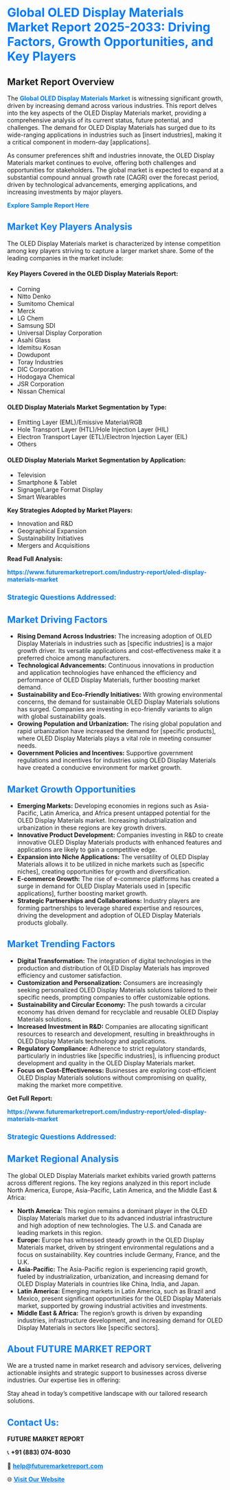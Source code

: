 <h1 style="color: #007BFF;">Global OLED Display Materials Market Report 2025-2033: Driving Factors, Growth Opportunities, and Key Players</h1>

<section id="overview">
<h2>Market Report Overview</h2>
<p>The <a href="https://www.futuremarketreport.com/industry-report/oled-display-materials-market" style="color: #007BFF; text-decoration: none;"><strong>Global OLED Display Materials Market</strong></a> is witnessing significant growth, driven by increasing demand across various industries. This report delves into the key aspects of the OLED Display Materials market, providing a comprehensive analysis of its current status, future potential, and challenges. The demand for OLED Display Materials has surged due to its wide-ranging applications in industries such as [insert industries], making it a critical component in modern-day [applications].</p>
<p>As consumer preferences shift and industries innovate, the OLED Display Materials market continues to evolve, offering both challenges and opportunities for stakeholders. The global market is expected to expand at a substantial compound annual growth rate (CAGR) over the forecast period, driven by technological advancements, emerging applications, and increasing investments by major players.</p>
</section>

<section id="overview">
<p><a href="https://www.futuremarketreport.com/request-sample/reportId=89823" style="color: #007BFF; text-decoration: none;"><strong>Explore Sample Report Here</strong></a></p>
</section>

<section id="key-players">
<h2 style="color: #007BFF;">Market Key Players Analysis</h2>
<p>The OLED Display Materials market is characterized by intense competition among key players striving to capture a larger market share. Some of the leading companies in the market include:</p>
<h4>Key Players Covered in the OLED Display Materials Report:</h4>
<ul><li>Corning</li><li>Nitto Denko</li><li>Sumitomo Chemical</li><li>Merck</li><li>LG Chem</li><li>Samsung SDI</li><li>Universal Display Corporation</li><li>Asahi Glass</li><li>Idemitsu Kosan</li><li>Dowdupont</li><li>Toray Industries</li><li>DIC Corporation</li><li>Hodogaya Chemical</li><li>JSR Corporation</li><li>Nissan Chemical</li></ul>
<h4>OLED Display Materials Market Segmentation by Type:</h4>
<ul><li>Emitting Layer (EML)/Emissive Material/RGB</li><li>Hole Transport Layer (HTL)/Hole Injection Layer (HIL)</li><li>Electron Transport Layer (ETL)/Electron Injection Layer (EIL)</li><li>Others</li></ul>

<h4>OLED Display Materials Market Segmentation by Application:</h4>
<ul><li>Television</li><li>Smartphone &amp; Tablet</li><li>Signage/Large Format Display</li><li>Smart Wearables</li></ul>
<p><strong>Key Strategies Adopted by Market Players:</strong></p>
<ul>
<li>Innovation and R&D</li>
<li>Geographical Expansion</li>
<li>Sustainability Initiatives</li>
<li>Mergers and Acquisitions</li>
</ul>
</section>

<section>
<p><strong>Read Full Analysis: </strong></p><a href="https://www.futuremarketreport.com/industry-report/oled-display-materials-market" style="color: #007BFF; text-decoration: none;"><strong>https://www.futuremarketreport.com/industry-report/oled-display-materials-market</strong></a>
<h3 style="color: #007BFF;">Strategic Questions Addressed:</h3>
</section>

<section id="driving-factors">
<h2 style="color: #007BFF;">Market Driving Factors</h2>
<ul>
<li><strong>Rising Demand Across Industries:</strong> The increasing adoption of OLED Display Materials in industries such as [specific industries] is a major growth driver. Its versatile applications and cost-effectiveness make it a preferred choice among manufacturers.</li>
<li><strong>Technological Advancements:</strong> Continuous innovations in production and application technologies have enhanced the efficiency and performance of OLED Display Materials, further boosting market demand.</li>
<li><strong>Sustainability and Eco-Friendly Initiatives:</strong> With growing environmental concerns, the demand for sustainable OLED Display Materials solutions has surged. Companies are investing in eco-friendly variants to align with global sustainability goals.</li>
<li><strong>Growing Population and Urbanization:</strong> The rising global population and rapid urbanization have increased the demand for [specific products], where OLED Display Materials plays a vital role in meeting consumer needs.</li>
<li><strong>Government Policies and Incentives:</strong> Supportive government regulations and incentives for industries using OLED Display Materials have created a conducive environment for market growth.</li>
</ul>
</section>

<section id="growth-opportunities">
<h2 style="color: #007BFF;">Market Growth Opportunities</h2>
<ul>
<li><strong>Emerging Markets:</strong> Developing economies in regions such as Asia-Pacific, Latin America, and Africa present untapped potential for the OLED Display Materials market. Increasing industrialization and urbanization in these regions are key growth drivers.</li>
<li><strong>Innovative Product Development:</strong> Companies investing in R&D to create innovative OLED Display Materials products with enhanced features and applications are likely to gain a competitive edge.</li>
<li><strong>Expansion into Niche Applications:</strong> The versatility of OLED Display Materials allows it to be utilized in niche markets such as [specific niches], creating opportunities for growth and diversification.</li>
<li><strong>E-commerce Growth:</strong> The rise of e-commerce platforms has created a surge in demand for OLED Display Materials used in [specific applications], further boosting market growth.</li>
<li><strong>Strategic Partnerships and Collaborations:</strong> Industry players are forming partnerships to leverage shared expertise and resources, driving the development and adoption of OLED Display Materials products globally.</li>
</ul>
</section>

<section id="trending-factors">
<h2 style="color: #007BFF;">Market Trending Factors</h2>
<ul>
<li><strong>Digital Transformation:</strong> The integration of digital technologies in the production and distribution of OLED Display Materials has improved efficiency and customer satisfaction.</li>
<li><strong>Customization and Personalization:</strong> Consumers are increasingly seeking personalized OLED Display Materials solutions tailored to their specific needs, prompting companies to offer customizable options.</li>
<li><strong>Sustainability and Circular Economy:</strong> The push towards a circular economy has driven demand for recyclable and reusable OLED Display Materials solutions.</li>
<li><strong>Increased Investment in R&D:</strong> Companies are allocating significant resources to research and development, resulting in breakthroughs in OLED Display Materials technology and applications.</li>
<li><strong>Regulatory Compliance:</strong> Adherence to strict regulatory standards, particularly in industries like [specific industries], is influencing product development and quality in the OLED Display Materials market.</li>
<li><strong>Focus on Cost-Effectiveness:</strong> Businesses are exploring cost-efficient OLED Display Materials solutions without compromising on quality, making the market more competitive.</li>
</ul>
</section>

<section>
<p><strong>Get Full Report: </strong></p><a href="https://www.futuremarketreport.com/industry-report/oled-display-materials-market" style="color: #007BFF; text-decoration: none;"><strong>https://www.futuremarketreport.com/industry-report/oled-display-materials-market</strong></a>
<h3 style="color: #007BFF;">Strategic Questions Addressed:</h3>
</section>


<section id="regional-analysis">
<h2 style="color: #007BFF;">Market Regional Analysis</h2>
<p>The global OLED Display Materials market exhibits varied growth patterns across different regions. The key regions analyzed in this report include North America, Europe, Asia-Pacific, Latin America, and the Middle East & Africa:</p>
<ul>
<li><strong>North America:</strong> This region remains a dominant player in the OLED Display Materials market due to its advanced industrial infrastructure and high adoption of new technologies. The U.S. and Canada are leading markets in this region.</li>
<li><strong>Europe:</strong> Europe has witnessed steady growth in the OLED Display Materials market, driven by stringent environmental regulations and a focus on sustainability. Key countries include Germany, France, and the U.K.</li>
<li><strong>Asia-Pacific:</strong> The Asia-Pacific region is experiencing rapid growth, fueled by industrialization, urbanization, and increasing demand for OLED Display Materials in countries like China, India, and Japan.</li>
<li><strong>Latin America:</strong> Emerging markets in Latin America, such as Brazil and Mexico, present significant opportunities for the OLED Display Materials market, supported by growing industrial activities and investments.</li>
<li><strong>Middle East & Africa:</strong> The region’s growth is driven by expanding industries, infrastructure development, and increasing demand for OLED Display Materials in sectors like [specific sectors].</li>
</ul>
</section>

<footer>
<h2 style="color: #007BFF;">About FUTURE MARKET REPORT</h2>
<p>We are a trusted name in market research and advisory services, delivering actionable insights and strategic support to businesses across diverse industries. Our expertise lies in offering:</p>

<p>Stay ahead in today’s competitive landscape with our tailored research solutions.</p>

<h2 style="color: #007BFF;">Contact Us:</h2>
<p><strong>FUTURE MARKET REPORT</strong></p>
<p>📞 <strong>+91 (883) 074-8030</strong></p>
<p>📧 <strong><a href="mailto:help@futuremarketreport.com" style="color: #007BFF;">help@futuremarketreport.com</a></strong></p>
<p>🌐 <strong><a href="https://www.futuremarketreport.com/" style="color: #007BFF;">Visit Our Website</a></strong></p>
</footer>